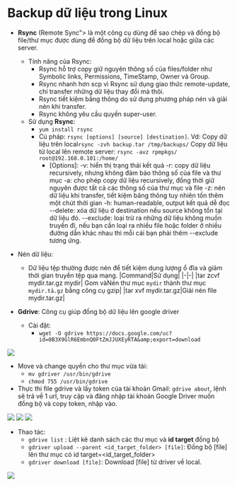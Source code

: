 # Backup dữ liệu trong Linux
- **Rsync** (Remote Sync"> là một công cụ dùng để sao chép và đồng bộ file/thư mục được dùng để đồng bộ dữ liệu trên local hoặc giữa các server.
	- Tính năng của Rsync:
		- Rsync hỗ trợ copy giữ nguyên thông số của files/folder như Symbolic links, Permissions, TimeStamp, Owner và Group.
    	- Rsync nhanh hơn scp vì Rsync sử dụng giao thức remote-update, chỉ transfer những dữ liệu thay đổi mà thôi.
    	- Rsync tiết kiệm băng thông do sử dụng phương pháp nén và giải nén khi transfer.
    	- Rsync không yêu cầu quyền super-user.
	- Sử dụng **Rsync**: 
		- `yum install rsync`
		- Cú pháp: `rsync [options] [source] [destination]`. 
			Vd: Copy dữ liệu trên local`rsync -zvh backup.tar /tmp/backups/`
		    	Copy dữ liệu từ local lên remote server: `rsync -avz rpmpkgs/ root@192.168.0.101:/home/`
			- [Options]:
				-v: hiển thị trạng thái kết quả
    			-r: copy dữ liệu recursively, nhưng không đảm bảo thông số của file và thư mục
    			-a: cho phép copy dữ liệu recursively, đồng thời giữ nguyên được tất cả các thông số của thư mục và file
    			-z: nén dữ liệu khi transfer, tiết kiệm băng thông tuy nhiên tốn thêm một chút thời gian
    			-h: human-readable, output kết quả dễ đọc
    			--delete: xóa dữ liệu ở destination nếu source không tồn tại dữ liệu đó.
    			--exclude: loại trừ ra những dữ liệu không muốn truyền đi, nếu bạn cần loại ra nhiều file hoặc folder ở nhiều đường dẫn khác nhau thì mỗi cái bạn phải thêm --exclude tương ứng.
- Nén dữ liệu:
	- Dữ liệu tệp thường được nén để tiết kiệm dung lượng ổ đĩa và giảm thời gian truyền tệp qua mạng.
|Command|Sử dụng|
|-|-|
|tar zcvf mydir.tar.gz mydir| Gom vàNén thư mục `mydir` thành thư mục `mydir.tả.gz` bằng công cụ gzip|
|tar xvf mydir.tar.gz|Giải nén file mydir.tar.gz|

- **Gdrive**: Công cụ giúp đồng bộ dữ liệu lên google driver
	- Cài đặt:
		- `wget -O gdrive https://docs.google.com/uc?id=0B3X9GlR6EmbnQ0FtZmJJUXEyRTA&amp;export=download `
<img src="https://i.imgur.com/heFN5KZ.png">

- Move và change quyền cho thư mục vừa tải:
	- `mv gdriver /usr/bin/gdrive`
	- `chmod 755 /usr/bin/gdrive`
- Thực thi file gdrive và lấy token của tài khoản Gmail: `gdrive about`, lệnh sẽ trả về 1 url, truy cập và đăng nhập tài khoản Google Driver muốn đồng bộ và copy token, nhập vào. 
<img src="https://i.imgur.com/lwgXJcm.png">
<img src="https://i.imgur.com/sPotvgw.png">
<img src="https://i.imgur.com/QnE2kg4.png">

- Thao tác:
	- `gdrive list` : Liệt kê danh sách các thư mục và **id target** đồng bộ
	- `gdriver upload --parent <id_target_folder> [file]`: Đồng bộ [file] lên thư mục có id target=<id_target_folder>
	- `gdriver download [file]`: Download [file] từ driver về local. 
<img src="https://i.imgur.com/N9Az92q.png">





